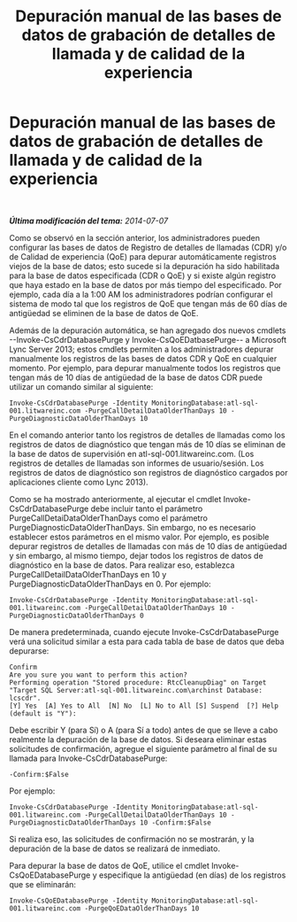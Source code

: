 ﻿---
title: Depuración manual de las bases de datos de grabación de detalles de llamada y de calidad de la experiencia
TOCTitle: Depuración manual de las bases de datos de grabación de detalles de llamada y de calidad de la experiencia
ms:assetid: 3a3a965b-b861-41a4-b9a8-27184d622c17
ms:mtpsurl: https://technet.microsoft.com/es-es/library/JJ204812(v=OCS.15)
ms:contentKeyID: 48274966
ms.date: 01/07/2017
mtps_version: v=OCS.15
ms.translationtype: HT
---

# Depuración manual de las bases de datos de grabación de detalles de llamada y de calidad de la experiencia

 

_**Última modificación del tema:** 2014-07-07_

Como se observó en la sección anterior, los administradores pueden configurar las bases de datos de Registro de detalles de llamadas (CDR) y/o de Calidad de experiencia (QoE) para depurar automáticamente registros viejos de la base de datos; esto sucede si la depuración ha sido habilitada para la base de datos especificada (CDR o QoE) y si existe algún registro que haya estado en la base de datos por más tiempo del especificado. Por ejemplo, cada día a la 1:00 AM los administradores podrían configurar el sistema de modo tal que los registros de QoE que tengan más de 60 días de antigüedad se eliminen de la base de datos de QoE.

Además de la depuración automática, se han agregado dos nuevos cmdlets --Invoke-CsCdrDatabasePurge y Invoke-CsQoEDatbasePurge-- a Microsoft Lync Server 2013; estos cmdlets permiten a los administradores depurar manualmente los registros de las bases de datos CDR y QoE en cualquier momento. Por ejemplo, para depurar manualmente todos los registros que tengan más de 10 días de antigüedad de la base de datos CDR puede utilizar un comando similar al siguiente:

    Invoke-CsCdrDatabasePurge -Identity MonitoringDatabase:atl-sql-001.litwareinc.com -PurgeCallDetailDataOlderThanDays 10 -PurgeDiagnosticDataOlderThanDays 10

En el comando anterior tanto los registros de detalles de llamadas como los registros de datos de diagnóstico que tengan más de 10 días se eliminan de la base de datos de supervisión en atl-sql-001.litwareinc.com. (Los registros de detalles de llamadas son informes de usuario/sesión. Los registros de datos de diagnóstico son registros de diagnóstico cargados por aplicaciones cliente como Lync 2013).

Como se ha mostrado anteriormente, al ejecutar el cmdlet Invoke-CsCdrDatabasePurge debe incluir tanto el parámetro PurgeCallDetaiDataOlderThanDays como el parámetro PurgeDiagnosticDataOlderThanDays. Sin embargo, no es necesario establecer estos parámetros en el mismo valor. Por ejemplo, es posible depurar registros de detalles de llamadas con más de 10 días de antigüedad y sin embargo, al mismo tiempo, dejar todos los registros de datos de diagnóstico en la base de datos. Para realizar eso, establezca PurgeCallDetailDataOlderThanDays en 10 y PurgeDiagnosticDataOlderThanDays en 0. Por ejemplo:

    Invoke-CsCdrDatabasePurge -Identity MonitoringDatabase:atl-sql-001.litwareinc.com -PurgeCallDetailDataOlderThanDays 10 -PurgeDiagnosticDataOlderThanDays 0

De manera predeterminada, cuando ejecute Invoke-CsCdrDatabasePurge verá una solicitud similar a esta para cada tabla de base de datos que deba depurarse:

    Confirm
    Are you sure you want to perform this action?
    Performing operation "Stored procedure: RtcCleanupDiag" on Target "Target SQL Server:atl-sql-001.litwareinc.com\archinst Database: lcscdr".
    [Y] Yes  [A] Yes to All  [N] No  [L] No to All [S] Suspend  [?] Help (default is "Y"):

Debe escribir Y (para Sí) o A (para Sí a todo) antes de que se lleve a cabo realmente la depuración de la base de datos. Si deseara eliminar estas solicitudes de confirmación, agregue el siguiente parámetro al final de su llamada para Invoke-CsCdrDatabasePurge:

    -Confirm:$False

Por ejemplo:

    Invoke-CsCdrDatabasePurge -Identity MonitoringDatabase:atl-sql-001.litwareinc.com -PurgeCallDetailDataOlderThanDays 10 -PurgeDiagnosticDataOlderThanDays 10 -Confirm:$False

Si realiza eso, las solicitudes de confirmación no se mostrarán, y la depuración de la base de datos se realizará de inmediato.

Para depurar la base de datos de QoE, utilice el cmdlet Invoke-CsQoEDatabasePurge y especifique la antigüedad (en días) de los registros que se eliminarán:

    Invoke-CsQoEDatabasePurge -Identity MonitoringDatabase:atl-sql-001.litwareinc.com -PurgeQoEDataOlderThanDays 10

